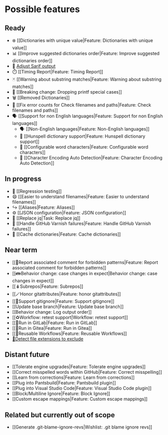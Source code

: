 # Possible features

## Ready

* ❄️ [[Dictionaries with unique value|Feature: Dictionaries with unique value]]
* 📊 [[Improve suggested dictionaries order|Feature: Improve suggested dictionaries order]]
* 🎨 [Adjust Sarif output](https://github.com/check-spelling/check-spelling/wiki/Feature:-Sarif-output#adjusting-sarifjson)
* ⏱️ [[Timing Report|Feature: Timing Report]]
* 🃏 [[Warning about substring matches|Feature: Warning about substring matches]]
* 🐣 [[Breaking change: Dropping printf special cases]]
* 🗑️ [[Removed Dictionaries]]
* 🔢 [[Fix error counts for Check filenames and paths|Feature: Check filenames and paths]]
* 🗣️ [[Support for non English languages|Feature: Support for non English languages]]
  * 🗣️ [[Non-English languages|Feature: Non-English languages]]
  * 🚆 [[Hunspell dictionary support|Feature: Hunspell dictionary support]]
  * 🔢 [[Configurable word characters|Feature: Configurable word characters]]
  * 🧙 [[Character Encoding Auto Detection|Feature: Character Encoding Auto Detection]]

## In progress

* 🧪 [[Regression testing]]
* 😄 [[Easier to understand filenames|Feature: Easier to understand filenames]]
* ↪️ [[Aliases|Feature: Aliases]]
* ⚙️ [[JSON configuration|Feature: JSON configuration]]
* 🔧 [[Replace jq|Task: Replace jq]]
* 🔁 [[Handle GitHub Varnish failures|Feature: Handle GitHub Varnish failures]]
* 🏦 [[Cache dictionaries|Feature: Cache dictionaries]]

## Near term

* [[💬Report associated comment for forbidden patterns|Feature: Report associated comment for forbidden patterns]]
* [[👪Behavior change: case changes in expect|Behavior change: case changes in expect]]
* [[🪆Subrepos|Feature: Subrepos]]
* [[🪄Honor gitattributes|Feature: honor gitattributes]]
* [[🙈Support gitignore|Feature: Support gitignore]]
* [[Update base branch|Feature: Update base branch]]
* [[Behavior change: Log output order]]
* [[♻️Workflow: retest support|Workflow: retest support]]
* [[🏃Run in GitLab|Feature: Run in GitLab]]
* [[🏃Run in Gitea|Feature: Run in Gitea]]
* [[📄Reusable Workflows|Feature: Reusable Workflows]]
* [🙈Detect file extensions to exclude](https://github.com/check-spelling/check-spelling/wiki/Feature:-Heuristic-exclude-suggestions#file-extensions)
 
## Distant future

* [[Tolerate engine upgrades|Feature: Tolerate engine upgrades]]
* [[Correct misspelled words within GitHub|Feature: Correct misspelling]]
* [[Learn from corrections|Feature: Learn from corrections]]
* [[Plug into Pantsbuild|Feature: Pantsbuild plugin]]
* [[Plug into Visual Studio Code|Feature: Visual Studio Code plugin]]
* [[Block/Multiline Ignore|Feature: Block Ignore]]
* [[Custom escape mappings|Feature: Custom escape mappings]]

## Related but currently out of scope

* [[Generate .git-blame-ignore-revs|Wishlist: .git blame ignore revs]]
